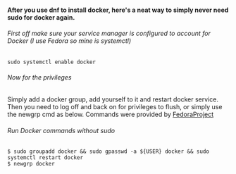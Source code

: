 #### After you use dnf to install docker, here's a neat way to simply never need sudo for docker again.

###### First off make sure your service manager is configured to account for Docker (I use Fedora so mine is systemctl)

```
sudo systemctl enable docker
```
###### Now for the privileges

Simply add a docker group, add yourself to it and restart docker service. Then you need to log off and back on for privileges to flush, or simply use the newgrp cmd as below. Commands were provided by [FedoraProject](https://developer.fedoraproject.org/tools/docker/docker-installation.html)

###### Run Docker commands without sudo
```console
$ sudo groupadd docker && sudo gpasswd -a ${USER} docker && sudo systemctl restart docker
$ newgrp docker
```
